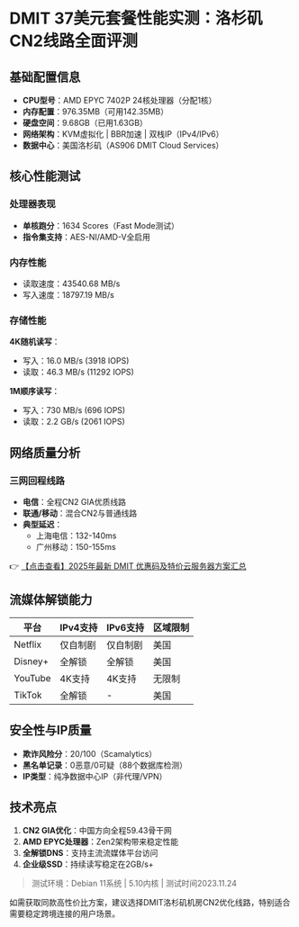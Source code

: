 # DMIT 37美元套餐性能实测：洛杉矶CN2线路全面评测

## 基础配置信息
- **CPU型号**：AMD EPYC 7402P 24核处理器（分配1核）
- **内存配置**：976.35MB（可用142.35MB）
- **硬盘空间**：9.68GB（已用1.63GB）
- **网络架构**：KVM虚拟化 | BBR加速 | 双栈IP（IPv4/IPv6）
- **数据中心**：美国洛杉矶（AS906 DMIT Cloud Services）

## 核心性能测试
### 处理器表现
- **单核跑分**：1634 Scores（Fast Mode测试）
- **指令集支持**：AES-NI/AMD-V全启用

### 内存性能
- 读取速度：43540.68 MB/s
- 写入速度：18797.19 MB/s

### 存储性能
**4K随机读写**：
- 写入：16.0 MB/s (3918 IOPS)
- 读取：46.3 MB/s (11292 IOPS)

**1M顺序读写**：
- 写入：730 MB/s (696 IOPS)
- 读取：2.2 GB/s (2061 IOPS)

## 网络质量分析
### 三网回程线路
- **电信**：全程CN2 GIA优质线路
- **联通/移动**：混合CN2与普通线路
- **典型延迟**：
  - 上海电信：132-140ms
  - 广州移动：150-155ms

👉 [【点击查看】2025年最新 DMIT 优惠码及特价云服务器方案汇总](https://bit.ly/dmit_coupon)

## 流媒体解锁能力
| 平台       | IPv4支持 | IPv6支持 | 区域限制 |
|------------|----------|----------|----------|
| Netflix    | 仅自制剧 | 仅自制剧 | 美国     |
| Disney+    | 全解锁   | 全解锁   | 美国     |
| YouTube    | 4K支持   | 4K支持   | 无限制   |
| TikTok     | 全解锁   | -        | 美国     |

## 安全性与IP质量
- **欺诈风险分**：20/100（Scamalytics）
- **黑名单记录**：0恶意/0可疑（88个数据库检测）
- **IP类型**：纯净数据中心IP（非代理/VPN）

## 技术亮点
1. **CN2 GIA优化**：中国方向全程59.43骨干网
2. **AMD EPYC处理器**：Zen2架构带来稳定性能
3. **全解锁DNS**：支持主流流媒体平台访问
4. **企业级SSD**：持续读写稳定在2GB/s+

> 测试环境：Debian 11系统 | 5.10内核 | 测试时间2023.11.24

如需获取同款高性价比方案，建议选择DMIT洛杉矶机房CN2优化线路，特别适合需要稳定跨境连接的用户场景。